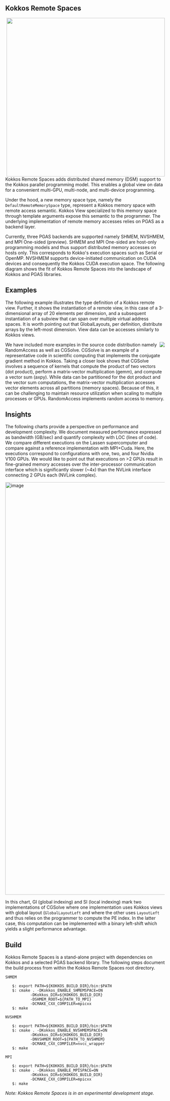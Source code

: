 ## Kokkos Remote Spaces

<img src="https://user-images.githubusercontent.com/755191/120260364-ff398a80-c252-11eb-9f01-886bb888533a.png" width="500" align="right" >

Kokkos Remote Spaces adds distributed shared memory (DSM) support to the Kokkos parallel programming model. This enables a global view on data for a convenient multi-GPU, multi-node, and multi-device programming.

Under the hood, a new memory space type, namely the `DefaultRemoteMemorySpace` type, represent a Kokkos memory space with remote access semantic. Kokkos View specialized to this memory space through template arguments expose this semantic to the programmer. The underlying implementation of remote memory accesses relies on PGAS as a backend layer. 

Currently, three PGAS backends are supported namely SHMEM, NVSHMEM, and MPI One-sided (preview). SHMEM and MPI One-sided are host-only programming models and thus support distributed memory accesses on hosts only. This corresponds to Kokko's execution spaces such as Serial or OpenMP. NVSHMEM supports device-initiated communication on CUDA devices and consequently the Kokkos CUDA execution space. The following diagram shows the fit of Kokkos Remote Spaces into the landscape of Kokkos and PGAS libraries.

## Examples

The following example illustrates the type definition of a Kokkos remote view. Further, it shows the instantiation of a remote view, in this case of a 3-dimensional array of 20 elements per dimension, and a subsequent instantiation of a subview that can span over multiple virtual address spaces. It is worth pointing out that GlobalLayouts, per definition, distribute arrays by the left-most dimension. View data can be accesses similarly to Kokkos views.

<img src="https://user-images.githubusercontent.com/755191/120261884-10d06180-c256-11eb-9f07-9649a5331864.png" align="right" >

We have included more examples in the source code distribution namely RandomAccess as well as CGSolve. CGSolve is an example of a representative code in scientific computing that implements the conjugate gradient method in Kokkos. Taking a closer look shows that CGSolve involves a sequence of kernels that compute the product of two vectors (dot product), perform a matrix-vector multiplication (gemm), and compute a vector sum (axpy). While data can be partitioned for the dot product and the vector sum computations, the matrix-vector multiplication accesses vector elements across all partitions (memory spaces). Because of this, it can be challenging to maintain resource utilization when scaling to multiple processes or GPUs. RandomAccess implements random access to memory. 

## Insights

The following charts provide a perspective on performance and development complexity. We document measured performance expressed as bandwidth (GB/sec) and quantify complexity with LOC (lines of code). We compare different executions on the Lassen supercomputer and compare against a reference implementation with MPI+Cuda. Here, the executions correspond to configurations with one, two, and four Nvidia V100 GPUs. We would like to point out that executions on >2 GPUs result in fine-grained memory accesses over the inter-processor communication interface which is significantly slower (~4x) than the NVLink interface connecting 2 GPUs each (NVLink complex).

<img width="1301" alt="image" src="https://user-images.githubusercontent.com/755191/120264874-f7caaf00-c25b-11eb-8a60-942f8345091c.png">

In this chart, GI (global indexing) and SI (local indexing) mark two implementations of CGSolve where one implementation uses Kokkos views with global layout (`GlobalLayoutLeft` and where the other uses `LayoutLeft` and thus relies on the programmer to compute the PE index. In the latter case, this computation can be implemented with a binary left-shift which yields a slight performance advantage. 

## Build

Kokkos Remote Spaces is a stand-alone project with dependencies on Kokkos and a selected PGAS backend library. The following steps document the build process from within the Kokkos Remote Spaces root directory.

`SHMEM`
```
   $: export PATH=${KOKKOS_BUILD_DIR}/bin:$PATH
   $: cmake . -DKokkos_ENABLE_SHMEMSPACE=ON
           -DKokkos_DIR=${KOKKOS_BUILD_DIR} 
           -DSHMEM_ROOT=${PATH_TO_MPI}
           -DCMAKE_CXX_COMPILER=mpicxx
   $: make
```

`NVSHMEM`
```
   $: export PATH=${KOKKOS_BUILD_DIR}/bin:$PATH
   $: cmake . -DKokkos_ENABLE_NVSHMEMSPACE=ON
           -DKokkos_DIR=${KOKKOS_BUILD_DIR} 
           -DNVSHMEM_ROOT=${PATH_TO_NVSHMEM}
           -DCMAKE_CXX_COMPILER=nvcc_wrapper
   $: make
```

`MPI`
```
   $: export PATH=${KOKKOS_BUILD_DIR}/bin:$PATH
   $: cmake . -DKokkos_ENABLE_MPISPACE=ON
           -DKokkos_DIR=${KOKKOS_BUILD_DIR} 
           -DCMAKE_CXX_COMPILER=mpicxx
   $: make
```

*Note: Kokkos Remote Spaces is in an experimental development stage.*

